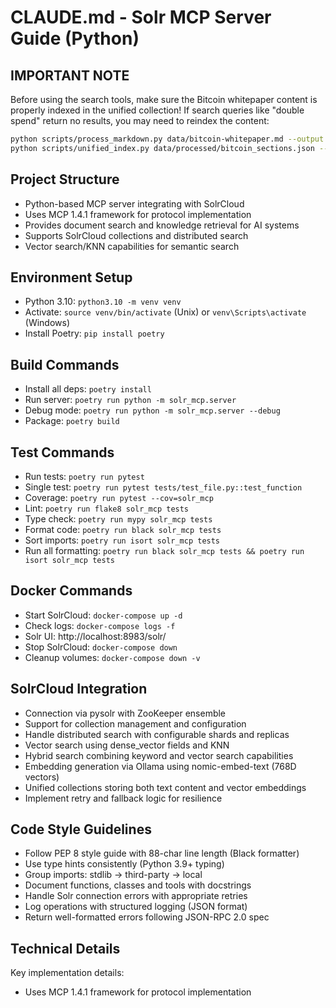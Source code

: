 # CLAUDE.md - Solr MCP Server Guide (Python)

## IMPORTANT NOTE
Before using the search tools, make sure the Bitcoin whitepaper content is properly indexed in the unified collection!
If search queries like "double spend" return no results, you may need to reindex the content:

```bash
python scripts/process_markdown.py data/bitcoin-whitepaper.md --output data/processed/bitcoin_sections.json
python scripts/unified_index.py data/processed/bitcoin_sections.json --collection unified
```

## Project Structure
- Python-based MCP server integrating with SolrCloud
- Uses MCP 1.4.1 framework for protocol implementation
- Provides document search and knowledge retrieval for AI systems
- Supports SolrCloud collections and distributed search
- Vector search/KNN capabilities for semantic search

## Environment Setup
- Python 3.10: `python3.10 -m venv venv`
- Activate: `source venv/bin/activate` (Unix) or `venv\Scripts\activate` (Windows)
- Install Poetry: `pip install poetry`

## Build Commands
- Install all deps: `poetry install`
- Run server: `poetry run python -m solr_mcp.server`
- Debug mode: `poetry run python -m solr_mcp.server --debug`
- Package: `poetry build`

## Test Commands
- Run tests: `poetry run pytest`
- Single test: `poetry run pytest tests/test_file.py::test_function`
- Coverage: `poetry run pytest --cov=solr_mcp`
- Lint: `poetry run flake8 solr_mcp tests`
- Type check: `poetry run mypy solr_mcp tests`
- Format code: `poetry run black solr_mcp tests`
- Sort imports: `poetry run isort solr_mcp tests`
- Run all formatting: `poetry run black solr_mcp tests && poetry run isort solr_mcp tests`

## Docker Commands
- Start SolrCloud: `docker-compose up -d`
- Check logs: `docker-compose logs -f`
- Solr UI: http://localhost:8983/solr/
- Stop SolrCloud: `docker-compose down`
- Cleanup volumes: `docker-compose down -v`

## SolrCloud Integration
- Connection via pysolr with ZooKeeper ensemble
- Support for collection management and configuration
- Handle distributed search with configurable shards and replicas
- Vector search using dense_vector fields and KNN
- Hybrid search combining keyword and vector search capabilities
- Embedding generation via Ollama using nomic-embed-text (768D vectors)
- Unified collections storing both text content and vector embeddings
- Implement retry and fallback logic for resilience

## Code Style Guidelines
- Follow PEP 8 style guide with 88-char line length (Black formatter)
- Use type hints consistently (Python 3.9+ typing)
- Group imports: stdlib → third-party → local
- Document functions, classes and tools with docstrings
- Handle Solr connection errors with appropriate retries
- Log operations with structured logging (JSON format)
- Return well-formatted errors following JSON-RPC 2.0 spec

## Technical Details

Key implementation details:

- Uses MCP 1.4.1 framework for protocol implementation